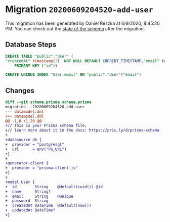 # Migration `20200609204520-add-user`

This migration has been generated by Daniel Reszka at 6/9/2020, 8:45:20 PM.
You can check out the [state of the schema](./schema.prisma) after the migration.

## Database Steps

```sql
CREATE TABLE "public"."User" (
"createdAt" timestamp(3)  NOT NULL DEFAULT CURRENT_TIMESTAMP,"email" text  NOT NULL ,"id" text  NOT NULL ,"name" text   ,"password" text  NOT NULL ,"updatedAt" timestamp(3)   ,
    PRIMARY KEY ("id"))

CREATE UNIQUE INDEX "User.email" ON "public"."User"("email")
```

## Changes

```diff
diff --git schema.prisma schema.prisma
migration ..20200609204520-add-user
--- datamodel.dml
+++ datamodel.dml
@@ -1,0 +1,20 @@
+// This is your Prisma schema file,
+// learn more about it in the docs: https://pris.ly/d/prisma-schema
+
+datasource db {
+  provider = "postgresql"
+  url      = env("PG_URL")
+}
+
+generator client {
+  provider = "prisma-client-js"
+}
+
+model User {
+  id        String    @default(cuid()) @id
+  name      String?
+  email     String    @unique
+  password  String
+  createdAt DateTime  @default(now())
+  updatedAt DateTime?
+}
```


